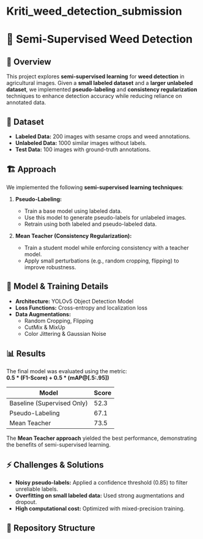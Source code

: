 # Kriti_weed_detection_submission

# 🌱 Semi-Supervised Weed Detection

## 📌 Overview

This project explores **semi-supervised learning** for **weed detection** in agricultural images. Given a **small labeled dataset** and a **larger unlabeled dataset**, we implemented **pseudo-labeling** and **consistency regularization** techniques to enhance detection accuracy while reducing reliance on annotated data.

## 📂 Dataset

- **Labeled Data:** 200 images with sesame crops and weed annotations.
- **Unlabeled Data:** 1000 similar images without labels.
- **Test Data:** 100 images with ground-truth annotations.

## 🏗 Approach

We implemented the following **semi-supervised learning techniques**:

1. **Pseudo-Labeling:**  
   - Train a base model using labeled data.  
   - Use this model to generate pseudo-labels for unlabeled images.  
   - Retrain using both labeled and pseudo-labeled data.  

2. **Mean Teacher (Consistency Regularization):**  
   - Train a student model while enforcing consistency with a teacher model.  
   - Apply small perturbations (e.g., random cropping, flipping) to improve robustness.  

## 🔧 Model & Training Details

- **Architecture:** YOLOv5 Object Detection Model  
- **Loss Functions:** Cross-entropy and localization loss  
- **Data Augmentations:**
  - Random Cropping, Flipping
  - CutMix & MixUp
  - Color Jittering & Gaussian Noise  

## 📊 Results

The final model was evaluated using the metric:  
**0.5 * (F1-Score) + 0.5 * (mAP@[.5:.95])**

| Model | Score |
|--------|-------|
| Baseline (Supervised Only) | 52.3 |
| Pseudo-Labeling | 67.1 |
| Mean Teacher | 73.5 |

The **Mean Teacher approach** yielded the best performance, demonstrating the benefits of semi-supervised learning.

## ⚡ Challenges & Solutions

- **Noisy pseudo-labels:** Applied a confidence threshold (0.85) to filter unreliable labels.
- **Overfitting on small labeled data:** Used strong augmentations and dropout.
- **High computational cost:** Optimized with mixed-precision training.

## 📁 Repository Structure


